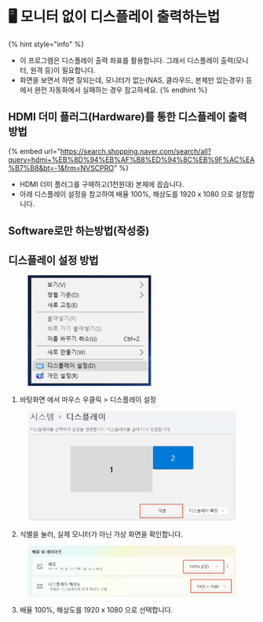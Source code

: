 # 🖥 모니터 없이 디스플레이 출력하는법

{% hint style="info" %}
* 이  프로그램은 디스플레이 출력 좌표를 활용합니다. 그래서 디스플레이 출력(모니터, 원격 등)이 필요합니다.
* 화면을 보면서 하면 잘되는데, 모니터가 없는(NAS, 클라우드, 본체만 있는경우) 등에서 완전 자동화에서 실패하는 경우 참고하세요.
{% endhint %}

## HDMI 더미 플러그(Hardware)를 통한 디스플레이 출력 방법

{% embed url="https://search.shopping.naver.com/search/all?query=hdmi+%EB%8D%94%EB%AF%B8%ED%94%8C%EB%9F%AC%EA%B7%B8&bt=-1&frm=NVSCPRO" %}

* HDMI 더미 플러그를 구매하고(1천원대) 본체에 꼽습니다.
* 아래 디스플레이 설정을 참고하여 배율 100%,  해상도를 1920 x 1080 으로 설정합니다.



## Software로만 하는방법(작성중)





## 디스플레이 설정 방법

<div data-full-width="true">

<figure><img src="../../.gitbook/assets/image.png" alt="" width="251"><figcaption></figcaption></figure>

</div>

1. 바탕화면 에서 마우스 우클릭 > 디스플레이 설정



<figure><img src="../../.gitbook/assets/image (1).png" alt=""><figcaption></figcaption></figure>

2. 식별을 눌러, 실제 모니터가 아닌 가상 화면을 확인합니다.



<figure><img src="../../.gitbook/assets/image (2).png" alt=""><figcaption></figcaption></figure>

3. 배율 100%, 해상도를 1920 x 1080 으로 선택합니다.
